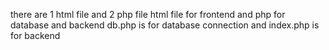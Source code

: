 there are 1 html  file and 2 php file 
html  file for frontend and php for database and backend 
db.php is for database connection
and index.php is for backend 
